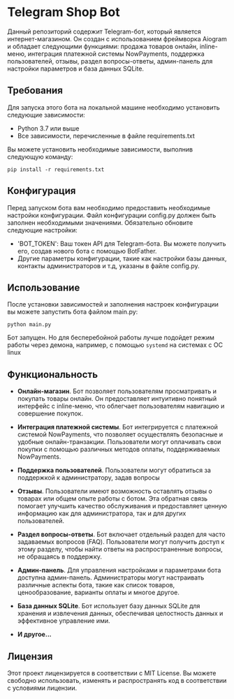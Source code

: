 # Telegram Shop Bot
Данный репозиторий содержит Telegram-бот, который является интернет-магазином. Он создан с использованием фреймворка Aiogram и обладает следующими функциями: продажа товаров онлайн, inline-меню, интеграция платежной системы NowPayments, поддержка пользователей, отзывы, раздел вопросы-ответы, админ-панель для настройки параметров и база данных SQLite.

## Требования
Для запуска этого бота на локальной машине необходимо установить следующие зависимости:

- Python 3.7 или выше
- Все зависимости, перечисленные в файле requirements.txt

Вы можете установить необходимые зависимости, выполнив следующую команду:

```shell
pip install -r requirements.txt
```

## Конфигурация
Перед запуском бота вам необходимо предоставить необходимые настройки конфигурации. Файл конфигурации config.py должен быть заполнен необходимыми значениями. Обязательно обновите следующие настройки:

- 'BOT_TOKEN': Ваш токен API для Telegram-бота. Вы можете получить его, создав нового бота с помощью BotFather.
- Другие параметры конфигурации, такие как настройки базы данных, контакты администраторов и т.д, указаны в файле config.py.

## Использование
После установки зависимостей и заполнения настроек конфигурации вы можете запустить бота файлом main.py:

```shell
python main.py
```
Бот запущен. Но для бесперебойной работы лучше подойдет режим работы через демона, например, с помощью ``systemd`` на системах с ОС linux

## Функциональность
- **Онлайн-магазин**. Бот позволяет пользователям просматривать и покупать товары онлайн. Он предоставляет интуитивно понятный интерфейс с inline-меню, что облегчает пользователям навигацию и совершение покупок.

- **Интеграция платежной системы**. Бот интегрируется с платежной системой NowPayments, что позволяет осуществлять безопасные и удобные онлайн-транзакции. Пользователи могут оплачивать свои покупки с помощью различных методов оплаты, поддерживаемых NowPayments.

- **Поддержка пользователей**. Пользователи могут обратиться за поддержкой к администратору, задав вопросы

- **Отзывы**. Пользователи имеют возможность оставлять отзывы о товарах или общем опыте работы с ботом. Эта обратная связь помогает улучшить качество обслуживания и предоставляет ценную информацию как для администратора, так и для других пользователей.

- **Раздел вопросы-ответы**. Бот включает отдельный раздел для часто задаваемых вопросов (FAQ). Пользователи могут получить доступ к этому разделу, чтобы найти ответы на распространенные вопросы, не обращаясь в поддержку.

- **Админ-панель**. Для управления настройками и параметрами бота доступна админ-панель. Администраторы могут настраивать различные аспекты бота, такие как список товаров, ценообразование, варианты оплаты и многое другое.

- **База данных SQLite**. Бот использует базу данных SQLite для хранения и извлечения данных, обеспечивая целостность данных и эффективное управление ими.

- **И другое...**

## Лицензия
Этот проект лицензируется в соответствии с MIT License. Вы можете свободно использовать, изменять и распространять код в соответствии с условиями лицензии.